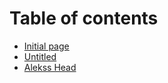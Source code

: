 # Table of contents

* [Initial page](README.md)
* [Untitled](untitled.md)
* [Alekss Head](https://alekss-ro.gitbook.io/alekss-head)
